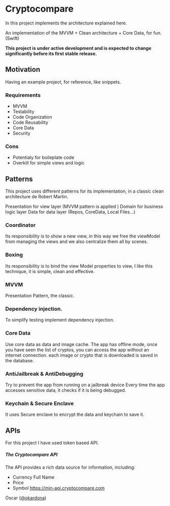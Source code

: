 # Cryptocompare
In this project implements the architecture explained here.

An implementation of the MVVM + Clean architecture + Core Data, for fun. (Swift)

**This project is under active development
and is expected to change significantly before its first stable release.**

## Motivation
Having an example project, for reference, like snippets.

### Requirements
 - MVVM
 - Testability
 - Code Organization
 - Code Reusability
 - Core Data
 - Security
### Cons
 - Potentialy for boileplate code
 - Overkill for simple views and logic
 
## Patterns
This project uses different patterns for its implementation, in a classic clean architecture de Robert Martin.

Presentation for view layer (MVVM pattern is applied )
Domain for business logic layer
Data for data layer (Repos, CoreData, Local Files…)


### Coordinator 
Its responsibility is to show a new view, in this way we free the viewModel from managing the views and we also centralize them all by scenes.

### Boxing
Its responsibility is to bind the view Model properties to view, I like this technique, it is simple, clean and effective.

### MVVM
Presentation Pattern, the classic.

### Dependency injection.
To simplify testing implement dependency injection.

### Core Data
Use core data as data and image cache.
The app has offline mode, once you have seen the list of cryptos, you can access the app without an internet connection.
each image or crypto that is downloaded is saved in the database.

### AntiJailbreak & AntiDebugging
Try to prevent the app from running on a jailbreak device
Every time the app accesses sensitive data, it checks if it is being debugged.

### Keychain & Secure Enclave
It uses Secure enclave to encrypt the data and keychain to save it.

## APIs
For this project I have used token based API.

##### The Cryptocompare API
The API provides a rich data source for information, including:
- Currency Full Name
- Price
- Symbol
https://min-api.cryptocompare.com

Oscar ([@okardona](https://twitter.com/okardona))

